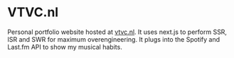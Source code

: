 # VTVC.nl

Personal portfolio website hosted at [vtvc.nl](https://vtvc.nl). It uses next.js to perform SSR, ISR and SWR for maximum overengineering. It plugs into the Spotify and Last.fm API to show my musical habits.
